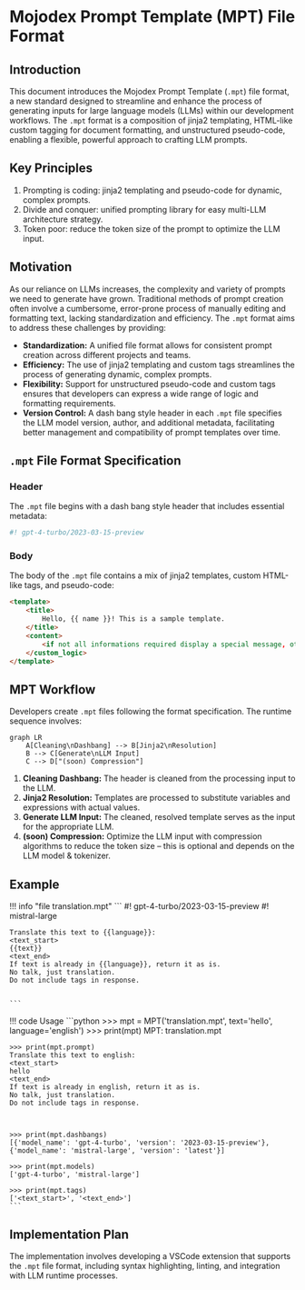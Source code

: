 # Mojodex Prompt Template (MPT) File Format

## Introduction

This document introduces the Mojodex Prompt Template (`.mpt`) file format, a new standard designed to streamline and enhance the process of generating inputs for large language models (LLMs) within our development workflows. The `.mpt` format is a composition of jinja2 templating, HTML-like custom tagging for document formatting, and unstructured pseudo-code, enabling a flexible, powerful approach to crafting LLM prompts.

## Key Principles

1. Prompting is coding: jinja2 templating and pseudo-code for dynamic, complex prompts.
2. Divide and conquer: unified prompting library for easy multi-LLM architecture strategy.
3. Token poor: reduce the token size of the prompt to optimize the LLM input.

## Motivation

As our reliance on LLMs increases, the complexity and variety of prompts we need to generate have grown. Traditional methods of prompt creation often involve a cumbersome, error-prone process of manually editing and formatting text, lacking standardization and efficiency. The `.mpt` format aims to address these challenges by providing:

- **Standardization:** A unified file format allows for consistent prompt creation across different projects and teams.
- **Efficiency:** The use of jinja2 templating and custom tags streamlines the process of generating dynamic, complex prompts.
- **Flexibility:** Support for unstructured pseudo-code and custom tags ensures that developers can express a wide range of logic and formatting requirements.
- **Version Control:** A dash bang style header in each `.mpt` file specifies the LLM model version, author, and additional metadata, facilitating better management and compatibility of prompt templates over time.

## `.mpt` File Format Specification

### Header

The `.mpt` file begins with a dash bang style header that includes essential metadata:

``` bash
#! gpt-4-turbo/2023-03-15-preview
```

### Body

The body of the `.mpt` file contains a mix of jinja2 templates, custom HTML-like tags, and pseudo-code:


```html
<template>
    <title>
        Hello, {{ name }}! This is a sample template.   
    </title>    
    <content>
        <if not all informations required display a special message, otherwise do something>
    </custom_logic>
</template>
```

## MPT Workflow

Developers create `.mpt` files following the format specification. The runtime sequence involves:

```mermaid
graph LR
    A[Cleaning\nDashbang] --> B[Jinja2\nResolution]
    B --> C[Generate\nLLM Input]
    C --> D["(soon) Compression"]
```

1. **Cleaning Dashbang:** The header is cleaned from the processing input to the LLM.
2. **Jinja2 Resolution:** Templates are processed to substitute variables and expressions with actual values.
3. **Generate LLM Input:** The cleaned, resolved template serves as the input for the appropriate LLM.
4. **(soon) Compression:** Optimize the LLM input with compression algorithms to reduce the token size – this is optional and depends on the LLM model & tokenizer.

## Example

!!! info "file translation.mpt"
    ```
    #! gpt-4-turbo/2023-03-15-preview
    #! mistral-large

    Translate this text to {{language}}:
    <text_start>
    {{text}}
    <text_end>
    If text is already in {{language}}, return it as is.
    No talk, just translation.
    Do not include tags in response.


    ```

!!! code Usage
    ```python
    >>> mpt = MPT('translation.mpt', text='hello', language='english')
    >>> print(mpt)
    MPT: translation.mpt
    
    >>> print(mpt.prompt)
    Translate this text to english:
    <text_start>
    hello
    <text_end>
    If text is already in english, return it as is.
    No talk, just translation.
    Do not include tags in response.
    
    
    
    >>> print(mpt.dashbangs)
    [{'model_name': 'gpt-4-turbo', 'version': '2023-03-15-preview'}, {'model_name': 'mistral-large', 'version': 'latest'}]
    
    >>> print(mpt.models)
    ['gpt-4-turbo', 'mistral-large']
    
    >>> print(mpt.tags) 
    ['<text_start>', '<text_end>']   
    ```

## Implementation Plan

The implementation involves developing a VSCode extension that supports the `.mpt` file format, including syntax highlighting, linting, and integration with LLM runtime processes.
